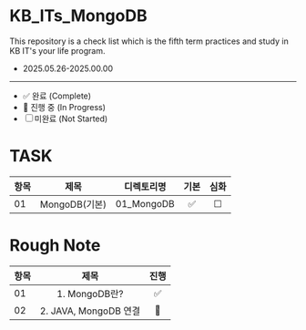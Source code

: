 # KB_ITs_MongoDB

This repository is a check list which is the fifth term practices and study in KB IT's your life program.
- 2025.05.26-2025.00.00

---
- ✅ 완료 (Complete)
- 🔄 진행 중 (In Progress)
- ☐ 미완료 (Not Started)
# TASK
| 항목 |  제목  | 디렉토리명 | 기본 | 심화 |
|------|:----:|:----:|:----:|:----:|
| 01 |MongoDB(기본)| 01_MongoDB | ✅|☐ |

# Rough Note
| 항목 |  제목  | 진행 |
|------|:----:|:----:|
| 01 | 1. MongoDB란? | ✅ |
| 02 | 2. JAVA, MongoDB 연결 | 🔄 |
